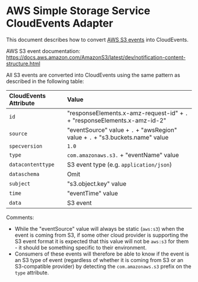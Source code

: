 # AWS Simple Storage Service CloudEvents Adapter

This document describes how to convert
[AWS S3 events](https://docs.aws.amazon.com/AmazonS3/latest/dev/notification-content-structure.html)
into CloudEvents.

AWS S3 event documentation:
https://docs.aws.amazon.com/AmazonS3/latest/dev/notification-content-structure.html

All S3 events are converted into CloudEvents using the
same pattern as described in the following table:

| CloudEvents Attribute | Value                                           |
| :-------------------- | :---------------------------------------------- |
| `id`                  | "responseElements.x-amz-request-id" + `.` + "responseElements.x-amz-id-2" |
| `source`              | "eventSource" value + `.` + "awsRegion" value + `.` + "s3.buckets.name" value  |
| `specversion`         | `1.0`                                           |
| `type`                | `com.amazonaws.s3.` + "eventName" value         |
| `datacontenttype`     | S3 event type (e.g. `application/json`)         |
| `dataschema`          | Omit                                            |
| `subject`             | "s3.object.key" value                           |
| `time`                | "eventTime" value                               |
| `data`                | S3 event                                        |

Comments:
- While the "eventSource" value will always be static (`aws:s3`) when
  the event is coming from S3, if some other cloud provider is supporting
  the S3 event format it is expected that this value will not be
  `aws:s3` for them - it should be something specific to their environment.
- Consumers of these events will therefore be able to know if the event
  is an S3 type of event (regardless of whether it is coming from S3 or
  an S3-compatible provider) by detecting the `com.amazonaws.s3` prefix
  on the `type` attribute.
